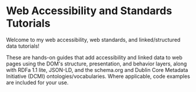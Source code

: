Web Accessibility and Standards Tutorials
===========================

Welcome to my web accessibility, web standards, and linked/structured data tutorials!

These are hands-on guides that add accessibility and linked data to web pages using the DOM's structure, presentation, and behavior layers, along with RDFa 1.1 lite, JSON-LD, and the schema.org and Dublin Core Metadata Initiative (DCMI) ontologies/vocabularies. Where applicable, code examples are included for your use.
